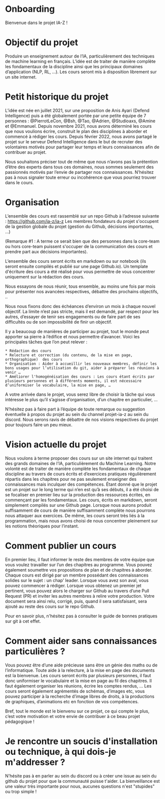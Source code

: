# Onboarding 

Bienvenue dans le projet IA-Z ! 

# Objectif du projet

Produire un enseignement autour de l’IA, particulièrement des techniques de machine learning en français. L’idée est de traiter de manière complète les fondamentaux de la discipline ainsi que les principaux domaines d’application (NLP, RL, …).
Les cours seront mis à disposition librement sur un site internet.

# Petit historique du projet

L’idée est née en juillet 2021, sur une proposition de Anis Ayari (Defend Intelligence) puis a été globalement portée par une petite équipe de 7 personnes : @PierrotLeCon, @Bsh, @Tao, @Adrien, @Studioaxs, @Amine et @Emmanuel. Depuis novembre 2021, nous avons déterminé les cours que nous voulions écrire, construit le plan des disciplines à aborder et commencé à rédiger les cours. Depuis février 2022, nous avons partagé le projet sur le serveur Defend Intelligence dans le but de recruter des volontaires motivés pour partager leur temps et leurs connaissances afin de contribuer au projet. 

Nous souhaitons préciser tout de même que nous n’avons pas la prétention d’être des experts dans tous ces domaines, nous sommes seulement des passionnés motivés par l’envie de partager nos connaissances. N’hésitez pas à nous signaler toute erreur ou incohérence que vous pourriez trouver dans le cours.

# Organisation

L’ensemble des cours est rassemblé sur un repo Github à l’adresse suivante : https://github.com/ia-z/ia-z
Les membres fondateurs du projet s'occupent de la gestion globale du projet (gestion du Github, décisions importantes, …)

(Remarque #1 : A terme ce serait bien que des personnes dans la core-team ou hors core-team puissent s'occuper de la communication des cours et prendre part aux décisions importantes).

L’ensemble des cours seront écrits en markdown ou sur notebook (ils seront ensuite compilés et publié sur une page Github.io). Un template d'écriture des cours a été réalisé pour vous permettre de vous concentrer uniquement sur la rédaction des cours.

Nous essayons de nous réunir, tous ensemble, au moins une fois par mois pour présenter nos avancées respectives, débattre des prochains objectifs, ..

Nous nous fixons donc des échéances d’environ un mois à chaque nouvel objectif. La limite n’est pas stricte, mais il est demandé, par respect pour les autres, d’essayer de tenir ses engagements ou de faire part de ses difficultés ou de son impossibilité de finir un objectif.

Il y a beaucoup de manières de participer au projet, tout le monde peut apporter sa pierre à l’édifice  et nous permettre d’avancer. Voici les principales tâches que l’on peut relever :

    * Rédaction des cours
    * Relecture et correction (du contenu, de la mise en page, orthographique)  des cours
    * Organisation : Aider à accueillir les nouveaux membres, définir les bons usages pour l’utilisation du git, aider à préparer les réunions à venir …
    * Améliorer l'homogénéisation des cours : Les cours étant écrits par plusieurs personnes et à différents moments, il est nécessaire d’uniformiser le vocabulaire, la mise en page, …

A votre arrivée dans le projet, vous serez libre de choisir la tâche qui vous intéresse le plus qu’il s’agisse d’organisation, d’un chapitre en particulier, …

N’hésitez pas à faire part à l’équipe de toute remarque ou suggestion éventuelle à propos du projet au sein du channel projet-ia-z au sein du discord. Nous serons ravis de débattre de nos visions respectives du projet pour toujours faire un peu mieux.

# Vision actuelle du projet

Nous voulons à terme proposer des cours sur un site internet qui traitent des grands domaines de l’IA, particulièrement du Machine Learning. Notre volonté est de traiter de manière complète les fondamentaux de chaque discipline au travers de cours écrits et d’exercices pratiques régulièrement répartis dans les chapitres pour ne pas seulement enseigner des connaissances mais inculquer des compétences.
Étant donné que le projet est un projet sur le long terme qui n’en est qu’à ses débuts, il a été choisi de se focaliser en premier lieu sur la production des ressources écrites, en commençant par les fondamentaux. Les cours, écrits en markdown, seront simplement compilés sur une Github page. Lorsque nous aurons produit suffisamment de cours de manière suffisamment complète nous pourrons nous attaquer aux exercices. De même, les cours seront très liés à la programmation, mais nous avons choisi de nous concentrer pleinement sur les notions théoriques pour l’instant.

# Comment publier un cours

En premier lieu, il faut informer le reste des membres de votre équipe que vous voulez travailler sur l’un des chapitres au programme. Vous pouvez également soumettre vos propositions de plan et de chapitres à aborder. Chaque cours est dirigé par un membre possédant des connaissances solides sur le sujet : un chap' leader. Lorsque vous avez son aval, vous pouvez commencer à rédiger. 
Lorsque vous obtenez un premier jet pertinent, vous pouvez alors le charger sur Github au travers d’une Pull Request (PR) et inviter les autres membres à relire votre production.
Votre document sera ainsi relu, corrigé, puis, quand il sera satisfaisant, sera ajouté au reste des cours sur le repo Github.

Pour en savoir plus, n'hésitez pas à consulter le guide de bonnes pratiques sur git à cet effet.

# Comment aider sans connaissances particulières ?

Vous pouvez être d’une aide précieuse sans être un génie des maths ou de l’informatique. Toute aide à la relecture, à la mise en page des documents est la bienvenue. Les cours seront écrits par plusieurs personnes, il faut donc uniformiser le vocabulaire et la mise en page au fil des chapitres. Il faut également organiser les réunions, écrire les comptes rendus, …
Les cours seront également agrémentés de schémas, d’images etc, vous pouvez participer à la recherche d’image libres de droits, à la productions de graphiques, d’animations etc en fonction de vos compétences.

Bref, tout le monde est le bienvenu sur ce projet, ce qui compte le plus, c’est votre motivation et votre envie de contribuer à ce beau projet pédagogique !

# Je rencontre un soucis d'installation ou technique, à qui dois-je m'addresser ?

N'hésite pas à en parler au sein du discord ou à créer une issue au sein du github du projet pour que la communauté puisse t'aider. La bienveillance est une valeur très importante pour nous, aucunes questions n'est "stupides" ou trop simple !